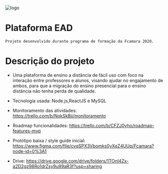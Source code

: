 ![logo](<img width="456" alt="Group 328" src="https://user-images.githubusercontent.com/54011223/86034287-ae9d2a00-ba10-11ea-84da-81a451bba05a.png">)

# Plataforma EAD
    Projeto desenvolvido durante programa de formação da Fcamara 2020.

# Descrição do projeto


- Uma plataforma de ensino a distância de fácil uso com foco na interação entre professores e alunos, visando ajudar no engajamento de ambos, para que a migração do ensino presencial para o ensino distância  não tenha perda de qualidade.

- Tecnologia usada: Node.js,ReactJS e MySQL

- Monitoramento das atividades:
https://trello.com/b/NokSkBjj/monitoramento

- Roadmap funcionalidades:
https://trello.com/b/CFZJ0yho/roadmap-features-mvp

- Protótipo baixa / style guide inicial:
https://www.figma.com/file/cvqSPX3Vbomks0yXeZ4UUp/Fcamara?node-id=0%3A1

- Drive:
https://drive.google.com/drive/folders/1TOnI4Zx-a2D2gz98Ro1drZsy9u99aR3f?usp=sharing
